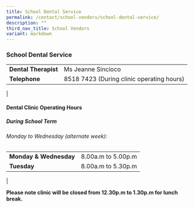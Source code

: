 ```yaml
---
title: School Dental Service
permalink: /contact/school-vendors/school-dental-service/
description: ""
third_nav_title: School Vendors
variant: markdown
---
```

### **School Dental Service**


|  |  |
|---|---|
| **Dental Therapist** | Ms Jeanne Sincioco |
| **Telephone** | 8518 7423 (During clinic operating hours) |
|

#### **Dental Clinic Operating Hours**
##### **During School Term**
###### Monday to Wednesday (alternate week): 
|  |  |
|---|---|
| **Monday & Wednesday** | 8.00a.m to 5.00p.m   |
| **Tuesday** | 8.00a.m to 5.30p.m |
|

**Please note clinic will be closed from 12.30p.m to 1.30p.m for lunch break.**